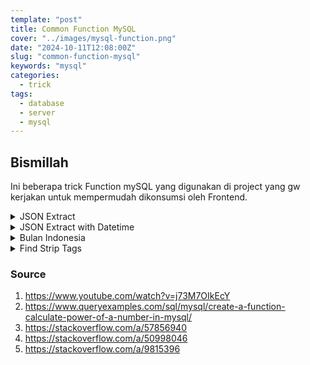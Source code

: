 ```yaml
---
template: "post"
title: Common Function MySQL
cover: "../images/mysql-function.png"
date: "2024-10-11T12:08:00Z"
slug: "common-function-mysql"
keywords: "mysql"
categories:
  - trick
tags:
  - database
  - server
  - mysql
---
```


## Bismillah

Ini beberapa trick Function mySQL yang digunakan di project yang gw kerjakan untuk mempermudah dikonsumsi oleh Frontend.

<details>
    <summary>JSON Extract</summary>
    <pre>
        CREATE DEFINER=`namaUser`@`%` FUNCTION `namaDatabase`.`json_extract_c`(
        details TEXT,
        required_field VARCHAR (255)
        ) RETURNS text CHARSET latin1
        BEGIN
        SET details = TRIM(LEADING '{' FROM TRIM(details));
        SET details = TRIM(TRAILING '}' FROM TRIM(details));
        RETURN TRIM(
            BOTH '"' FROM SUBSTRING_INDEX(
                SUBSTRING_INDEX(
                    SUBSTRING_INDEX(
                        details,
                        CONCAT(
                            '"',
                            SUBSTRING_INDEX(required_field,'$.', - 1),
                            '":'
                        ),
                        - 1
                    ),
                    ',"',
                    1
                ),
                ':',
                -1
            )
        ) ;
        END
    </pre>
</details>

<details>
    <summary>JSON Extract with Datetime</summary>
    <pre>
        CREATE DEFINER=`namaUser`@`%` FUNCTION `namaDatabase`.`json_extract_d`(details TEXT,required_field VARCHAR (255)) RETURNS text CHARSET latin1
            DETERMINISTIC
        BEGIN
          /* get key from function passed required field value */
          set @JSON_key = SUBSTRING_INDEX(required_field,'$.', -1); 
          /* get everything to the right of the 'key = <required_field>' */
          set @JSON_entry = SUBSTRING_INDEX(details,CONCAT('"', @JSON_key, '"'), -1 ); 
          /* get everything to the left of the trailing comma */
          set @JSON_entry_no_trailing_comma = SUBSTRING_INDEX(@JSON_entry, ",", 1); 
          /* get everything to the right of the leading colon after trimming trailing and leading whitespace */
          set @JSON_entry_no_leading_colon = TRIM(LEADING ':' FROM TRIM(@JSON_entry_no_trailing_comma)); 
          /* trim off the leading and trailing double quotes after trimming trailing and leading whitespace*/
          set @JSON_extracted_entry = TRIM(BOTH '"' FROM TRIM(@JSON_entry_no_leading_colon));
          RETURN @JSON_extracted_entry;
        RETURN 1;
        END
    </pre>
</details>

<details>
    <summary>Bulan Indonesia</summary>
    <pre>
      CREATE DEFINER=`namaUser`@`%` FUNCTION `namaDatabase`.`bulan_indonesia`(bulan INT) RETURNS varchar(255) CHARSET latin1
          DETERMINISTIC
      BEGIN
        DECLARE varhasil VARCHAR(255);
          SELECT 
            CASE (bulan) 
              WHEN 1 THEN 'Januari' 
              WHEN 2 THEN 'Februari' 
              WHEN 3 THEN 'Maret' 
              WHEN 4 THEN 'April' 
              WHEN 5 THEN 'Mei' 
              WHEN 6 THEN 'Juni' 
              WHEN 7 THEN 'Juli' 
              WHEN 8 THEN 'Agustus' 
              WHEN 9 THEN 'September'
              WHEN 10 THEN 'Oktober' 
              WHEN 11 THEN 'November' 
              WHEN 12 THEN 'Desember' 
            END
          INTO varhasil;
          RETURN varhasil;
          END
    </pre>
</details>

<details>
    <summary>Find Strip Tags</summary>
    <pre>
        CREATE DEFINER=`namaUser`@`%` FUNCTION `namaDatabase`.`fnStripTags`( Dirty varchar(4000) ) RETURNS varchar(4000) CHARSET latin1
            DETERMINISTIC
        BEGIN
          DECLARE iStart, iEnd, iLength int;
            WHILE Locate( '<', Dirty ) > 0 And Locate( '>', Dirty, Locate( '<', Dirty )) > 0 DO
              BEGIN
                SET iStart = Locate( '<', Dirty ), iEnd = Locate( '>', Dirty, Locate('<', Dirty ));
                SET iLength = ( iEnd - iStart) + 1;
                IF iLength > 0 THEN
                  BEGIN
                    SET Dirty = Insert( Dirty, iStart, iLength, '');
                  END;
                END IF;
              END;
            END WHILE;
            RETURN Dirty;
        END
    </pre>
</details>

### Source

1. https://www.youtube.com/watch?v=j73M7OIkEcY
2. https://www.queryexamples.com/sql/mysql/create-a-function-calculate-power-of-a-number-in-mysql/
3. https://stackoverflow.com/a/57856940
4. https://stackoverflow.com/a/50998046
5. https://stackoverflow.com/a/9815396